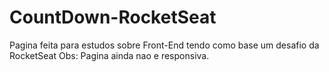 # CountDown-RocketSeat
Pagina feita para estudos sobre Front-End tendo como base um desafio da RocketSeat
Obs: Pagina ainda nao e responsiva.
